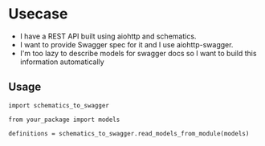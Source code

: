 # Usecase

* I have a REST API built using aiohttp and schematics.
* I want to provide Swagger spec for it and I use aiohttp-swagger.
* I'm too lazy to describe models for swagger docs so I want to build this information automatically

## Usage

```
import schematics_to_swagger

from your_package import models

definitions = schematics_to_swagger.read_models_from_module(models)
```
